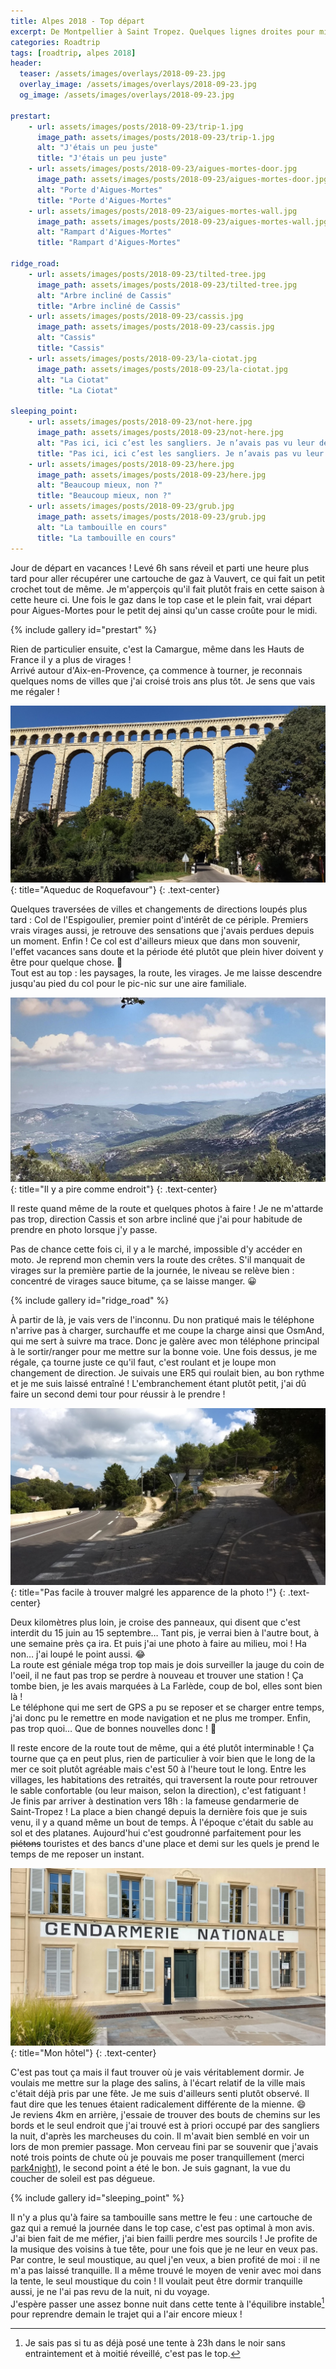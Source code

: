 ```yaml
---
title: Alpes 2018 - Top départ
excerpt: De Montpellier à Saint Tropez. Quelques lignes droites pour mieux apprécier les virages, avant de finir à la gendarmerie.
categories: Roadtrip
tags: [roadtrip, alpes 2018]
header:
  teaser: /assets/images/overlays/2018-09-23.jpg
  overlay_image: /assets/images/overlays/2018-09-23.jpg
  og_image: /assets/images/overlays/2018-09-23.jpg

prestart:
    - url: assets/images/posts/2018-09-23/trip-1.jpg
      image_path: assets/images/posts/2018-09-23/trip-1.jpg
      alt: "J'étais un peu juste"
      title: "J'étais un peu juste"
    - url: assets/images/posts/2018-09-23/aigues-mortes-door.jpg
      image_path: assets/images/posts/2018-09-23/aigues-mortes-door.jpg
      alt: "Porte d'Aigues-Mortes"
      title: "Porte d'Aigues-Mortes"
    - url: assets/images/posts/2018-09-23/aigues-mortes-wall.jpg
      image_path: assets/images/posts/2018-09-23/aigues-mortes-wall.jpg
      alt: "Rampart d'Aigues-Mortes"
      title: "Rampart d'Aigues-Mortes"

ridge_road:
    - url: assets/images/posts/2018-09-23/tilted-tree.jpg
      image_path: assets/images/posts/2018-09-23/tilted-tree.jpg
      alt: "Arbre incliné de Cassis"
      title: "Arbre incliné de Cassis"
    - url: assets/images/posts/2018-09-23/cassis.jpg
      image_path: assets/images/posts/2018-09-23/cassis.jpg
      alt: "Cassis"
      title: "Cassis"
    - url: assets/images/posts/2018-09-23/la-ciotat.jpg
      image_path: assets/images/posts/2018-09-23/la-ciotat.jpg
      alt: "La Ciotat"
      title: "La Ciotat"

sleeping_point:
    - url: assets/images/posts/2018-09-23/not-here.jpg
      image_path: assets/images/posts/2018-09-23/not-here.jpg
      alt: "Pas ici, ici c’est les sangliers. Je n’avais pas vu leur déjeuner derrière la moto"
      title: "Pas ici, ici c’est les sangliers. Je n’avais pas vu leur déjeuner derrière la moto"
    - url: assets/images/posts/2018-09-23/here.jpg
      image_path: assets/images/posts/2018-09-23/here.jpg
      alt: "Beaucoup mieux, non ?"
      title: "Beaucoup mieux, non ?"
    - url: assets/images/posts/2018-09-23/grub.jpg
      image_path: assets/images/posts/2018-09-23/grub.jpg
      alt: "La tambouille en cours"
      title: "La tambouille en cours"
---
```


Jour de départ en vacances ! Levé 6h sans réveil et parti une heure plus tard pour aller récupérer une cartouche de gaz à Vauvert, ce qui fait un petit crochet tout de même. Je m'apperçois qu'il fait plutôt frais en cette saison à cette heure ci. Une fois le gaz dans le top case et le plein fait, vrai départ pour Aigues-Mortes pour le petit dej ainsi qu'un casse croûte pour le midi.

{% include gallery id="prestart" %}

Rien de particulier ensuite, c'est la Camargue, même dans les Hauts de France il y a plus de virages !<br>
Arrivé autour d'Aix-en-Provence, ça commence à tourner, je reconnais quelques noms de villes que j'ai croisé trois ans plus tôt. Je sens que vais me régaler !

[![Aqueduc de Roquefavour](/assets/images/posts/2018-09-23/aqueduc-roquefavour.jpg)](/assets/images/posts/2018-09-23/aqueduc-roquefavour.jpg){: title="Aqueduc de Roquefavour"}
{: .text-center}

Quelques traversées de villes et changements de directions loupés plus tard : Col de l'Espigoulier, premier point d'intérêt de ce périple. Premiers vrais virages aussi, je retrouve des sensations que j'avais perdues depuis un moment. Enfin ! Ce col est d'ailleurs mieux que dans mon souvenir, l'effet vacances sans doute et la période été plutôt que plein hiver doivent y être pour quelque chose. &#128578; <!-- slightly smiling face --><br>
Tout est au top : les paysages, la route, les virages. Je me laisse descendre jusqu'au pied du col pour le pic-nic sur une aire familiale.

[![Col de l'Espigoulier](/assets/images/posts/2018-09-23/espigoulier-preview.jpg)](/assets/images/posts/2018-09-23/espigoulier-panoramique.jpg){: title="Il y a pire comme endroit"}
{: .text-center}

Il reste quand même de la route et quelques photos à faire ! Je ne m'attarde pas trop, direction Cassis et son arbre incliné que j'ai pour habitude de prendre en photo lorsque j'y passe.

Pas de chance cette fois ci, il y a le marché, impossible d'y accéder en moto. Je reprend mon chemin vers la route des crêtes. S'il manquait de virages sur la première partie de la journée, le niveau se relève bien : concentré de virages sauce bitume, ça se laisse manger. &#128512; <!-- :grinning: -->

{% include gallery id="ridge_road" %}

À partir de là, je vais vers de l'inconnu. Du non pratiqué mais le téléphone n'arrive pas à charger, surchauffe et  me coupe la charge ainsi que OsmAnd, qui me sert à suivre ma trace. Donc je galère avec mon téléphone principal à le sortir/ranger pour me mettre sur la bonne voie. Une fois dessus, je me régale, ça tourne juste ce qu'il faut, c'est roulant et je loupe mon changement de direction. Je suivais une ER5 qui roulait bien, au bon rythme et je me suis laissé entraîné ! L'embranchement étant plutôt petit, j'ai dû faire un second demi tour pour réussir à le prendre !

[![Embranchement difficile à trouver](/assets/images/posts/2018-09-23/hard-junction.jpg)](/assets/images/posts/2018-09-23/hard-junction.jpg){: title="Pas facile à trouver malgré les apparence de la photo !"}
{: .text-center}

Deux kilomètres plus loin, je croise des panneaux, qui disent que c'est interdit du 15 juin au 15 septembre… Tant pis, je verrai bien à l'autre bout, à une semaine près ça ira. Et puis j'ai une photo à faire au milieu, moi ! Ha non… j'ai loupé le point aussi. &#128514; <!-- :joy: --><br>
La route est géniale méga trop top mais je dois surveiller la jauge du coin de l'oeil, il ne faut pas trop se perdre à nouveau et trouver une station ! Ça tombe bien, je les avais marquées à La Farlède, coup de bol, elles sont bien là !<br>
Le téléphone qui me sert de GPS a pu se reposer et se charger entre temps, j'ai donc pu le remettre en mode navigation et ne plus me tromper. Enfin, pas trop quoi… Que de bonnes nouvelles donc ! &#128578; <!-- slightly smiling face -->

Il reste encore de la route tout de même, qui a été plutôt interminable ! Ça tourne que ça en peut plus, rien de particulier à voir bien que le long de la mer ce soit plutôt agréable mais c'est 50 à l'heure tout le long. Entre les villages, les habitations des retraités, qui traversent la route pour retrouver le sable confortable (ou leur maison, selon la direction), c'est fatiguant !<br>
Je finis par arriver à destination vers 18h : la fameuse gendarmerie de Saint-Tropez ! La place a bien changé depuis la dernière fois que je suis venu, il y a quand même un bout de temps. À l'époque c'était du sable au sol et des platanes. Aujourd'hui c'est goudronné parfaitement pour les ~~piétons~~ touristes et des bancs d'une place et demi sur les quels je prend le temps de me reposer un instant.

[![Gendarmerie de Saint-Tropez](/assets/images/posts/2018-09-23/hotel-saint-tropez.jpg)](/assets/images/posts/2018-09-23/hotel-saint-tropez.jpg){: title="Mon hôtel"}
{: .text-center}

C'est pas tout ça mais il faut trouver où je vais véritablement dormir. Je voulais me mettre sur la plage des salins, à l'écart relatif de la ville mais c'était déjà pris par une fête. Je me suis d'ailleurs senti plutôt observé. Il faut dire que les tenues étaient radicalement différente de la mienne. &#128516; <!-- grinning face with smiling eyes --><br>
Je reviens 4km en arrière, j'essaie de trouver des bouts de chemins sur les bords et le seul endroit que j'ai trouvé est à priori occupé par des sangliers la nuit, d'après les marcheuses du coin. Il m'avait bien semblé en voir un lors de mon premier passage. Mon cerveau fini par se souvenir que j'avais noté trois points de chute où je pouvais me poser tranquillement (merci [park4night](https://park4night.com)), le second point a été le bon. Je suis gagnant, la vue du coucher de soleil est pas dégueue.

{% include gallery id="sleeping_point" %}

Il n'y a plus qu'à faire sa tambouille sans mettre le feu : une cartouche de gaz qui a remué la journée dans le top case, c'est pas optimal à mon avis. J'ai bien fait de me méfier, j'ai bien failli perdre mes sourcils ! Je profite de la musique des voisins à tue tête, pour une fois que je ne leur en veux pas.<br>
Par contre, le seul moustique, au quel j'en veux, a bien profité de moi : il ne m'a pas laissé tranquille. Il a même trouvé le moyen de venir avec moi dans la tente, le seul moustique du coin ! Il voulait peut être dormir tranquille aussi, je ne l'ai pas revu de la nuit, ni du voyage.<br>
J'espère passer une assez bonne nuit dans cette tente à l'équilibre instable[^1] pour reprendre demain le trajet qui a l'air encore mieux !

[^1]: Je sais pas si tu as déjà posé une tente à 23h dans le noir sans entraintement et à moitié réveillé, c'est pas le top.
